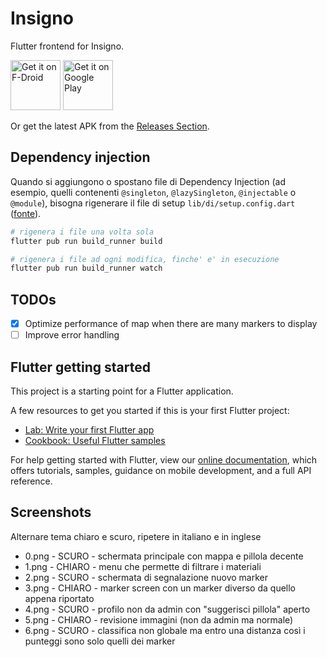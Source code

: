 # Insigno

Flutter frontend for Insigno.

[<img src="https://fdroid.gitlab.io/artwork/badge/get-it-on.png"
     alt="Get it on F-Droid"
     height="80">](https://f-droid.org/packages/org.mindshub.insigno/)
[<img src="https://play.google.com/intl/en_us/badges/images/generic/en-play-badge.png"
     alt="Get it on Google Play"
     height="80">](https://play.google.com/store/apps/details?id=org.mindshub.insigno)

Or get the latest APK from the [Releases Section](https://github.com/MindsHub/insigno_frontend/releases/latest).

## Dependency injection

Quando si aggiungono o spostano file di Dependency Injection (ad esempio, quelli contenenti `@singleton`, `@lazySingleton`, `@injectable` o `@module`), bisogna rigenerare il file di setup `lib/di/setup.config.dart` ([fonte](https://github.com/Milad-Akarie/injectable#run-the-generator)).
```bash
# rigenera i file una volta sola
flutter pub run build_runner build

# rigenera i file ad ogni modifica, finche' e' in esecuzione
flutter pub run build_runner watch
```

## TODOs

- [x] Optimize performance of map when there are many markers to display
- [ ] Improve error handling

## Flutter getting started

This project is a starting point for a Flutter application.

A few resources to get you started if this is your first Flutter project:

- [Lab: Write your first Flutter app](https://flutter.dev/docs/get-started/codelab)
- [Cookbook: Useful Flutter samples](https://flutter.dev/docs/cookbook)

For help getting started with Flutter, view our
[online documentation](https://flutter.dev/docs), which offers tutorials,
samples, guidance on mobile development, and a full API reference.

## Screenshots

Alternare tema chiaro e scuro, ripetere in italiano e in inglese
- 0.png - SCURO - schermata principale con mappa e pillola decente
- 1.png - CHIARO - menu che permette di filtrare i materiali
- 2.png - SCURO - schermata di segnalazione nuovo marker
- 3.png - CHIARO - marker screen con un marker diverso da quello appena riportato
- 4.png - SCURO - profilo non da admin con "suggerisci pillola" aperto
- 5.png - CHIARO - revisione immagini (non da admin ma normale)
- 6.png - SCURO - classifica non globale ma entro una distanza così i punteggi sono solo quelli dei marker